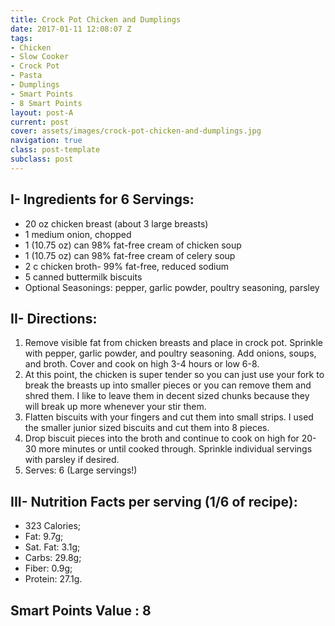 ```yaml
---
title: Crock Pot Chicken and Dumplings
date: 2017-01-11 12:08:07 Z
tags:
- Chicken
- Slow Cooker
- Crock Pot
- Pasta
- Dumplings
- Smart Points
- 8 Smart Points
layout: post-A
current: post
cover: assets/images/crock-pot-chicken-and-dumplings.jpg
navigation: true
class: post-template
subclass: post
---
```


## I- Ingredients for 6 Servings:
* 20 oz chicken breast (about 3 large breasts)
* 1 medium onion, chopped
* 1 (10.75 oz) can 98% fat-free cream of chicken soup
* 1 (10.75 oz) can 98% fat-free cream of celery soup
* 2 c chicken broth- 99% fat-free, reduced sodium
* 5 canned buttermilk biscuits
* Optional Seasonings: pepper, garlic powder, poultry seasoning, parsley

## II- Directions:
1. Remove visible fat from chicken breasts and place in crock pot. Sprinkle with pepper, garlic powder, and poultry seasoning. Add onions, soups, and broth. Cover and cook on high 3-4 hours or low 6-8.
1. At this point, the chicken is super tender so you can just use your fork to break the breasts up into smaller pieces or you can remove them and shred them. I like to leave them in decent sized chunks because they will break up more whenever your stir them.
1. Flatten biscuits with your fingers and cut them into small strips. I used the smaller junior sized biscuits and cut them into 8 pieces.
1. Drop biscuit pieces into the broth and continue to cook on high for 20-30 more minutes or until cooked through. Sprinkle individual servings with parsley if desired.
1. Serves: 6 (Large servings!)

## III- Nutrition Facts per serving (1/6 of recipe):
* 323 Calories;
* Fat: 9.7g;
* Sat. Fat: 3.1g;
* Carbs: 29.8g;
* Fiber: 0.9g;
* Protein: 27.1g.

## Smart Points Value : 8
